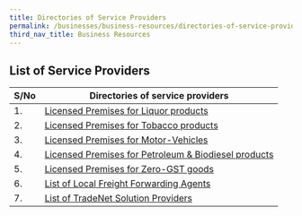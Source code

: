 ```yaml
---
title: Directories of Service Providers
permalink: /businesses/business-resources/directories-of-service-providers/
third_nav_title: Business Resources
---
```

## List of Service Providers

| **S/No** | **Directories of service providers** |
|--|--|
| 1.  | [Licensed Premises for Liquor products](/files/businesses/SEB/Licensed%20Premises%20for%20Liquor%20Products%20as%20at%2031%20Oct%202022.pdf)
| 2. | [Licensed Premises for Tobacco products](/files/businesses/SEB/Licensed%20Premises%20for%20Tobacco%20Products%20as%20at%2031%20Oct%202022.pdf)
| 3. | [Licensed Premises for Motor-Vehicles](/files/businesses/SEB/Licensed%20Premises%20for%20Motor-Vehicles%20as%20at%2012%20Jul%202022.pdf)
| 4. | [Licensed Premises for Petroleum & Biodiesel products](/files/businesses/SEB/Licensed%20Premises%20for%20Petroleum%20&%20Biodiesel%20Products%20as%20at%206%20Jul%202022.pdf)
|5. | [Licensed Premises for Zero-GST goods](/files/businesses/SEB/Licensed%20Premises%20for%20Zero-GST%20Goods%20as%20at%206%20Jul%202022.pdf)
| 6. | [List of Local Freight Forwarding Agents](/businesses/business-resources/directories-of-service-providers/list-of-local-forwarding-agents) |
| 7. | [List of TradeNet Solution Providers](/businesses/national-single-window/overview/tradenet-solution-providers) |